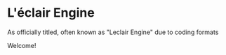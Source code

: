 # L'éclair Engine
As officially titled, often known as "Leclair Engine" due to coding formats

Welcome!
